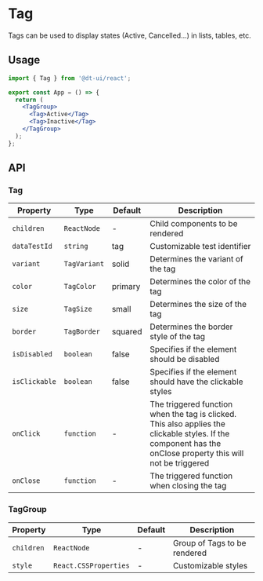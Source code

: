 # Tag

Tags can be used to display states (Active, Cancelled...) in lists, tables, etc.

## Usage

```jsx
import { Tag } from '@dt-ui/react';

export const App = () => {
  return (
    <TagGroup>
      <Tag>Active</Tag>
      <Tag>Inactive</Tag>
    </TagGroup>
  );
};
```

## API

### Tag

| Property      | Type         | Default | Description                                                                                                                                                  |
| ------------- | ------------ | ------- | ------------------------------------------------------------------------------------------------------------------------------------------------------------ |
| `children`    | `ReactNode`  | -       | Child components to be rendered                                                                                                                              |
| `dataTestId`  | `string`     | tag     | Customizable test identifier                                                                                                                                 |
| `variant`     | `TagVariant` | solid   | Determines the variant of the tag                                                                                                                            |
| `color`       | `TagColor`   | primary | Determines the color of the tag                                                                                                                              |
| `size`        | `TagSize`    | small   | Determines the size of the tag                                                                                                                               |
| `border`      | `TagBorder`  | squared | Determines the border style of the tag                                                                                                                       |
| `isDisabled`  | `boolean`    | false   | Specifies if the element should be disabled                                                                                                                  |
| `isClickable` | `boolean`    | false   | Specifies if the element should have the clickable styles                                                                                                    |
| `onClick`     | `function`   | -       | The triggered function when the tag is clicked. This also applies the clickable styles. If the component has the onClose property this will not be triggered |
| `onClose`     | `function`   | -       | The triggered function when closing the tag                                                                                                                  |

### TagGroup

| Property   | Type                  | Default | Description                  |
| ---------- | --------------------- | ------- | ---------------------------- |
| `children` | `ReactNode`           | -       | Group of Tags to be rendered |
| `style`    | `React.CSSProperties` | -       | Customizable styles          |
